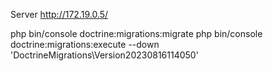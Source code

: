 Server http://172.19.0.5/

php bin/console doctrine:migrations:migrate
php bin/console doctrine:migrations:execute --down 'DoctrineMigrations\Version20230816114050'


